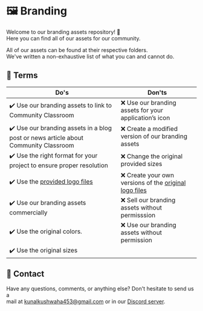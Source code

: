 # 🖼 Branding

Welcome to our branding assets repository! 🎉\
Here you can find all of our assets for our community.

All of our assets can be found at their respective folders.\
We've written a non-exhaustive list of what you can and cannot do.

## 📜 Terms

| Do's                                                         | Don'ts                                                       |
| ------------------------------------------------------------ | ------------------------------------------------------------ |
| :heavy_check_mark: Use our branding assets to link to Community Classroom | :x: Use our branding assets for your application’s icon |
| :heavy_check_mark: Use our branding assets in a blog post or news article about Community Classroom | :x: Create a modified version of our branding assets |
| :heavy_check_mark: Use the right format for your project to ensure proper resolution | :x: Change the original provided sizes                  |
| :heavy_check_mark: Use the [provided logo files](https://github.com/commclassroom/assets) | :x: Create your own versions of the [original logo files](https://github.com/commclassroom/assets) |
| :heavy_check_mark: Use our branding assets commercially | :x: Sell our branding assets without permisssion                             |
| :heavy_check_mark: Use the original colors.             | :x: Use our branding assets without permission
| :heavy_check_mark: Use the original sizes                  |                                                        |

## 📧 Contact

Have any questions, comments, or anything else? Don't hesitate to send us a\
mail at [kunalkushwaha453@gmail.com](mailto:kunalkushwaha453@gmail.com) or in our [Discord server](https://discord.io/commclassroom).
